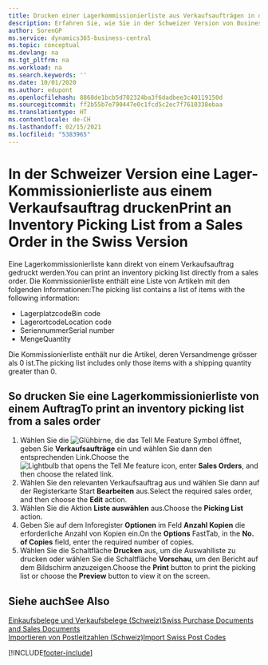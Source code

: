 ```yaml
---
title: Drucken einer Lagerkommissionierliste aus Verkaufsaufträgen in der Schweiz
description: Erfahren Sie, wie Sie in der Schweizer Version von Business Central eine Lagerkommissionierliste direkt aus einem Verkaufsauftrag drucken.
author: SorenGP
ms.service: dynamics365-business-central
ms.topic: conceptual
ms.devlang: na
ms.tgt_pltfrm: na
ms.workload: na
ms.search.keywords: ''
ms.date: 10/01/2020
ms.author: edupont
ms.openlocfilehash: 8868de1bcb5d702324ba3f6dadbee3c40119150d
ms.sourcegitcommit: ff2b55b7e790447e0c1fcd5c2ec7f7610338ebaa
ms.translationtype: HT
ms.contentlocale: de-CH
ms.lasthandoff: 02/15/2021
ms.locfileid: "5383965"
---
```

# <a name="print-an-inventory-picking-list-from-a-sales-order-in-the-swiss-version"></a><span data-ttu-id="bbc88-103">In der Schweizer Version eine Lager-Kommissionierliste aus einem Verkaufsauftrag drucken</span><span class="sxs-lookup"><span data-stu-id="bbc88-103">Print an Inventory Picking List from a Sales Order in the Swiss Version</span></span>

<span data-ttu-id="bbc88-104">Eine Lagerkommissionierliste kann direkt von einem Verkaufsauftrag gedruckt werden.</span><span class="sxs-lookup"><span data-stu-id="bbc88-104">You can print an inventory picking list directly from a sales order.</span></span> <span data-ttu-id="bbc88-105">Die Kommissionierliste enthält eine Liste von Artikeln mit den folgenden Informationen:</span><span class="sxs-lookup"><span data-stu-id="bbc88-105">The picking list contains a list of items with the following information:</span></span>  

- <span data-ttu-id="bbc88-106">Lagerplatzcode</span><span class="sxs-lookup"><span data-stu-id="bbc88-106">Bin code</span></span>  
- <span data-ttu-id="bbc88-107">Lagerortcode</span><span class="sxs-lookup"><span data-stu-id="bbc88-107">Location code</span></span>  
- <span data-ttu-id="bbc88-108">Seriennummer</span><span class="sxs-lookup"><span data-stu-id="bbc88-108">Serial number</span></span>  
- <span data-ttu-id="bbc88-109">Menge</span><span class="sxs-lookup"><span data-stu-id="bbc88-109">Quantity</span></span>  

<span data-ttu-id="bbc88-110">Die Kommissionierliste enthält nur die Artikel, deren Versandmenge grösser als 0 ist.</span><span class="sxs-lookup"><span data-stu-id="bbc88-110">The picking list includes only those items with a shipping quantity greater than 0.</span></span>  

## <a name="to-print-an-inventory-picking-list-from-a-sales-order"></a><span data-ttu-id="bbc88-111">So drucken Sie eine Lagerkommissionierliste von einem Auftrag</span><span class="sxs-lookup"><span data-stu-id="bbc88-111">To print an inventory picking list from a sales order</span></span>  

1. <span data-ttu-id="bbc88-112">Wählen Sie die ![Glühbirne, die das Tell Me Feature](../../media/ui-search/search_small.png "Tell me-Funktion") Symbol öffnet, geben Sie **Verkaufsaufträge** ein und wählen Sie dann den entsprechenden Link.</span><span class="sxs-lookup"><span data-stu-id="bbc88-112">Choose the ![Lightbulb that opens the Tell Me feature](../../media/ui-search/search_small.png "Tell me what you want to do") icon, enter **Sales Orders**, and then choose the related link.</span></span>  
2. <span data-ttu-id="bbc88-113">Wählen Sie den relevanten Verkaufsauftrag aus und wählen Sie dann auf der Registerkarte Start **Bearbeiten** aus.</span><span class="sxs-lookup"><span data-stu-id="bbc88-113">Select the required sales order, and then choose the **Edit** action.</span></span>  
3. <span data-ttu-id="bbc88-114">Wählen Sie die Aktion **Liste auswählen** aus.</span><span class="sxs-lookup"><span data-stu-id="bbc88-114">Choose the **Picking List** action.</span></span>  
4. <span data-ttu-id="bbc88-115">Geben Sie auf dem Inforegister **Optionen** im Feld **Anzahl Kopien** die erforderliche Anzahl von Kopien ein.</span><span class="sxs-lookup"><span data-stu-id="bbc88-115">On the **Options** FastTab, in the **No. of Copies** field, enter the required number of copies.</span></span>  
5. <span data-ttu-id="bbc88-116">Wählen Sie die Schaltfläche **Drucken** aus, um die Auswahlliste zu drucken oder wählen Sie die Schaltfläche **Vorschau**, um den Bericht auf dem Bildschirm anzuzeigen.</span><span class="sxs-lookup"><span data-stu-id="bbc88-116">Choose the **Print** button to print the picking list or choose the **Preview** button to view it on the screen.</span></span>  

## <a name="see-also"></a><span data-ttu-id="bbc88-117">Siehe auch</span><span class="sxs-lookup"><span data-stu-id="bbc88-117">See Also</span></span>

[<span data-ttu-id="bbc88-118">Einkaufsbelege und Verkaufsbelege (Schweiz)</span><span class="sxs-lookup"><span data-stu-id="bbc88-118">Swiss Purchase Documents and Sales Documents</span></span>](swiss-purchase-documents-and-sales-documents.md)  
[<span data-ttu-id="bbc88-119">Importieren von Postleitzahlen (Schweiz)</span><span class="sxs-lookup"><span data-stu-id="bbc88-119">Import Swiss Post Codes</span></span>](how-to-import-swiss-post-codes.md)  


[!INCLUDE[footer-include](../../includes/footer-banner.md)]